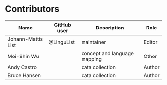 # Contributors

Name               | GitHub user | Description                  | Role
---                | ---         | ---                          | ---
Johann-Mattis List | @LinguList  | maintainer                   | Editor
Mei-Shin Wu        |             | concept and language mapping | Other
Andy Castro        |             | data collection              | Author
Bruce Hansen       |             | data collection              | Author
